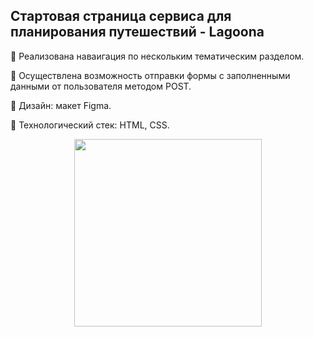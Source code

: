 ## Стартовая страница сервиса для планирования путешествий - Lagoona   


:ocean: Реализована наваигация по нескольким тематическим разделом.

:ocean: Осуществлена возможность отправки формы с заполненными данными от пользователя методом POST.

:ocean: Дизайн: макет Figma.

:ocean: Технологический стек: HTML, CSS. 

<div id="footer" align="center">
  <img src="https://media.giphy.com/media/v1.Y2lkPTc5MGI3NjExbDA0cHZxNGh2dmdzNHRzNW1ocXp0ZzEwamN3bGU2ZDl6anQzYWl0MiZlcD12MV9pbnRlcm5hbF9naWZfYnlfaWQmY3Q9Zw/H3Z1gMz5mbI5kUbjis/giphy.gif" width="300" />
</div>
